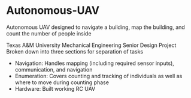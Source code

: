 # Autonomous-UAV
Autonomous UAV designed to navigate a building, map the building, and count the number of people inside

Texas A&M University Mechanical Engineering Senior Design Project
Broken down into three sections for separation of tasks
- Navigation: Handles mapping (including required sensor inputs), communication, and navigation
- Enumeration: Covers counting and tracking of individuals as well as where to move during counting phase
- Hardware: Built working RC UAV

